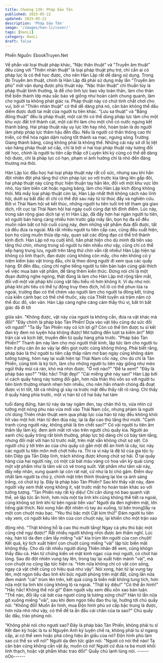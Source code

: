 ```yaml
---
title: Chương 139: Pháp bảo Tàn
published: 2025-05-22
updated: 2025-05-22
description: 'Pháp bảo Tàn'
image: '/images/han-li/cover/'
tags: [HanLi]
category: HanLi
draft: false
---
```


Phiến
Nguồn: EbookTruyen.Net

Về phần vài loại thuật pháp khác, "Nặc thân thuật" và "Truyền âm
thuật" đều cùng với "Thiên nhãn thuật" là loại pháp thuật phụ trợ,
chỉ cần ai có pháp lực là có thể học được, cho nên Hàn Lập rất dể
dàng xử dụng.
Trong đó Truyền âm thuật, chính là Hàn Lập đã phải sử dụng mấy
lần "Truyền âm phù" mới vận dụng được phù thuật này.
"Nặc thân thuật" chỉ thuần túy là pháp thuật bình thường, là để
cho linh lực bao vây toàn thân, làm cho thân thể biến thành lớp
màu sắc bảo vệ giống như hoàn cảnh chung quanh, làm cho
người ta không phát giác ra. Pháp thuật này có chút tính chất
chơi cho vui, bởi vì "Thiên nhãn thuật" có thể dễ dàng phá nó, căn
bản không thể dấu diếm được dưới tai mắt của người tu tiên
khác.
"Lưu sa thuật" và "Băng đông thuật" đều là pháp thuật, một cái thì
có thể dùng pháp lực làm cho một khu vực đất trở thành cát, một
cái thì làm cho một chỗ có nước ngưng kết thành băng.
Hai pháp thuật này uy lực lớn hay nhỏ, hoàn toàn là do người làm
phép pháp lực thâm hậu đến đâu. Nếu là người có thần thông cao
thi triển, có thể hóa ngàn dặm ruộng tốt thành sa mạc, ngưng
sông Trường Giang thành băng, cũng không phải là không thể.
Những cái này sở dĩ bị liệt vào hàng pháp thuật sơ cấp, chỉ là bởi
vì hai loại pháp thuật này tương đối dể học, chính là người tu tiên
cấp thấp cỡ Luyện khí kỳ cũng có thể dễ dàng hội được, chỉ là
pháp lực có hạn, phạm vi ảnh hưởng chỉ là nhỏ đến đáng thương
mà thôi.

Hàn Lập lúc đầu học hai loại pháp thuật này rất cố sức, nhưng
sau khi hắn đột nhiên đột phá tầng thứ chín pháp lực so với trước
kia tăng lên gấp đôi, hai pháp thuật này cũng thực hiện thuận tay
hẳn lên, đối với một khu vực lớn nhỏ, tùy tâm biến cát hoặc
ngưng băng, làm cho Hàn Lập kích động không thôi.
Mà mấy loại pháp thuật còn lại, Hàn Lập nhất thời không cách
nào lĩnh hội, dưới sự bất đắc dĩ chỉ có thể đợi sau này từ từ thúc
đẩy và nghiên cứu. Bởi vì Thái Nam hội sẽ kết thúc, những người
tu tiên tuổi trẻ tới tham gia giao dịch, rốt cục tại Thái Nam hội hai
ngày cuối cùng đạt tới đỉnh điểm.
Lúc này, trong sân rộng giao dịch tại vị trí Hàn Lập, đã đầy hơn
hai ngàn người tu tiên, sô người bán hàng càng nhiều hơn trước
gấp mấy lần, bọn họ đa số đều muốn nắm bắt cơ hội cuối cùng
này, đem những vật phẩm đưa đổi được, tất cả đều đưa ra ngoài.
Mà rất nhiều người tu tiên cấp cao, cũng đều xuất hiện, bọn họ
cũng muốn thừa dịp này, quan sát các đồng đạo có thể trở thành
kình địch.
Hàn Lập nở nụ cười khổ, hắn phát hiện cho dù mình đã tiến vào
tầng thứ chín, nhưng trong số người tu tiên nhiều như vậy, cũng
chỉ có thể xếp hạng trung lưu, người trên tầng thứ chín vẫn rất
nhiều!
Hàn Lập hiện tại không có linh thạch, đan dược cũng không còn
mấy, cho nên không có ý niệm kiếm bảo vật trong đầu, chỉ là theo
dòng người đi xem qua các quầy hàng. ĐI đến đâu, cũng chỉ nghe
tiếng người tu tiên bàn luận cùng giải thích về việc mua bán vật
phẩm, để tăng thêm kiến thức.
Đừng nói chỉ là một đoạn đường nghe ngóng, thật đúng là làm
cho Hàn Lập mở rộng tầm mắt, đối với một vài pháp khí cùng vật
liệu hiểu rõ hơn không ít. Ví dụ như nói: pháp khí phi tiêu có thể
tự động truy theo địch, hồ lô có thể phun lửa ra ngoài, trường đao
có thể chém vào người làm cho người ta đông kết, trứng của kiến
cánh bạc có thể chế thuốc, xảy của Thiết tuyến xà trăm năm có
thể đúc đồ, vân vân.
Hàn Lập càng nghe càng cảm thấy thú vị, bất tri bất giác đã đi tới

giữa sân.
"Không được, vật này của ngươi ta không cần, đưa ra vật khác
mà đổi!"
"Đây chính là pháp bảo Tàn Phiến! Dựa vào vật liệu cũng dư sức
đổi với ngươi!"
"Ta lấy Tàn Phiến này có ích lợi gì? Còn có thể tìm được tu sĩ kết
đan kỳ đem nó luyện hóa không được! Mơ tưởng đến lượt ta kiếm
ăn!"
Một trận cải vả kịch liệt, truyền đến từ quầy hàng phía trước.
"Pháp bảo Tàn Phiến?" Thanh âm này làm cho mọi người thất
kinh, lập tức làm cho người tu tiên ở phụ cận ồn ào vậy lại đến
giọt nước cũng không thông.
Phải biết rằng, pháp bảo là thứ người tu tiên cấp thấp nằm mơ
ban ngày cũng không dám tưởng tượng, hôm nay lại xuất hiện tại
Thái Nam cốc này, cho dù chỉ là Tàn Phiến, cũng tính là kỳ tích,
làm cho những người tu tiên này giống như mèo ngửi thấy mùi cá
rán, khó mà nhịn được.
"Ở nơi nào?"
"Để ta xem!"
"Đây là pháp bảo sao?"
"Hắc hắc! Thật đẹp!"
"Cái miếng ghẻ này sao!"
Hàn Lập bởi vì cách quầy hàng này tương đối gần, hơn nữa thân
thủ vốn so với người tu tiên bình thường nhanh nhẹn hơn nhiều,
cho nên hắn nhanh chóng đã đoạt được vị trí tốt, tất cả những gì
xảy ra trước mặt đều thấy rất rõ ràng.
Chỉ thấy ở quầy hàng phía trước, một vị hán tử cỡ hai bảy hai tám

tuổi đang đứng, hán tử này da tay ngăm đen, tay chân thô to, vừa
nhìn cứ tưởng một nông phu nào vừa mới vào Thái Nam cốc,
nhưng phàm là người chỉ dùng Thiên nhãn thuật xem qua pháp
lực của hán tử này đều không khỏi hít vào một hơi. Hán tử đen
đúa này, lại là đại cao thủ tầng thứ mười.
"Cạnh tranh cùng người này, không phải là tìm chết sao?" Có vài
người tu tiên âm thầm lấy làm kỳ, đem ánh mắt rơi vào trên người
chủ quầy kia. Người áo xanh chủ quầy trông rất bình thường,
pháp lực bộ dáng chỉ có bảy tám tầng, nhưng đối mặt với hán tử
trước mắt, trên mặt vẫn không chút sợ sệt.
Có người chú ý tới trên áo của chủ quầy có gắn một đồ án hình lá
cây, lúc này các người tu tiên môn mới chợt hiểu ra. Thì ra vị này
là đệ tử của gia tộc tu tiên Diệp gia Tần Diệp lĩnh, trách không
được khong chút sợ hãi.
Ở tại quầy hàng của hai người này, có một cái bát màu vàng có
hoa văn kỳ quái cùng một vật phẩm như là tấm vải có vẻ trong
suốt.
Vật phẩm như tấm vải này, đầy nếp nhăn, xung quanh lại còn rát
nát, cứ như là bị chó gặm. Điểm duy nhất làm người ta chú ý,
chính mặt trên thỉnh thoảng lại lóe ra ánh sáng trắng, có chút kỳ
lạ.
Đây là pháp bảo Tàn Phiến? Sau khi thấy vật này, đám người vây
xem thất vọng không ít, vật trước mắt họ hoàn toàn khác so với
tưởng tượng.
"Tàn Phiến này rất kỳ diệu! Chỉ cần dùng nó bao quanh vật thể,
sẽ lập tức ẩn hình, hơn nữa một tia linh khí cũng không thể tiết ra
ngoài, cũng không sợ linh khí từ bên ngoài tiến vào" Người da
đen nghiêm mặt, lớn tiếng giải thích.
Nói xong hắn đột nhiên rũ tay áo xuống, từ bên trong]lấy ra một
con chuột màu bạc.
"Yêu thú bậc một Cật kim thử!" Đám người tu tiên vây xem, có
người kêu lên tên của con chuột này, lại khiến cho một trận xao

động nhỏ.
"Thật không hỗ là cao thủ mười tầng! Ngay cả yêu thú bậc một
cũng chế ngự được!" Rất nhiều người không nhịn được âm thầm
nghĩ.
Lúc này, hán tử da đen cầm lấy miếng "vải" kia trùm lên người
của con chuột!
Kết quả, kỳ tích xuất hiện! con chuột cùng miếng "vải" lập tức biến
mất không thấy. Cho dù rất nhiều người dùng Thiên nhãn để xem,
cũng khôgn thấy đâu cả.
Hán tử chứng kiến vẻ mặt kinh ngạc của mọi người, có chút hài
lòng. Sau đó đột nhiên vung tay lên, trong tay lại xuất hiện mảnh
"vải", mà con chuột nọ cũng lập tức hiện ra.
"Hơn nữa không chỉ có vật còn sống, ngay cả vật chết cũng có
hiệu quả như vậy".
Nói xong, hán tử lại vung tay lên, một ngọn tiểu đao linh khí bức
người phóng trên mặt đất, cũng lần nữa đem mảnh "cải" trùm lên
trên, kết quả cũng là biến mất không tung tích, hơn nữa một tia
linh khí cũng không lộ ra ngoài.
"Thật kỳ diệu!"
"Có thể ẩn hình!"
"Hắc hắc! Không thể nói gì!"
Đám người vây xem đều xôn xao bàn luận.
"Thế nào, đổi lấy cái bát của ngươi cũng là tương xứng chứ!" Hán
tử lần nữa gở xuống miếng "vải", sau khi đem ngọn tiểu đao thu
lại, hướng tới chủ quầy nói.
"Không đổi! Muốn ẩn hình, mua Độn hình phù sơ cấp bậc trung là
được, hơn nữa nhỏ như vậy, có thể để ta ẩn đầu cái chân của ta
sao?" Chủ quầy lắc đầu, trào phúng nói.

"Không phải nói cho ngươi sao? Đây là pháp bảo Tàn Phiến,
không phải tu sĩ Kết đan kỳ hoặc là tu sĩ Nguyên Anh kỳ luyện chế
ra, không phải tu sĩ ngang cấp, ai có thể xem hoặc phá công hiệu
ẩn giấu của nó? Độn hình phù làm sao có thể so với nó!" Người
da đen tức giận nói.
"Ngươi có nói thế nào! Ta căn bản cũng không cần vật ấy, muốn
có nó! Ngươi cứ đưa ra ba mươi khối linh thạch, hoặc vật phẩm
khác trao đổi!" Quầy chủ lạnh lùng nói.
------oOo------
